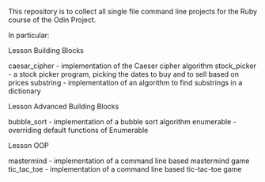 This repository is to collect all single file command line projects for the Ruby course of the Odin Project.

In particular:

Lesson Building Blocks

caesar_cipher - implementation of the Caeser cipher algorithm
stock_picker - a stock picker program, picking the dates to buy and to sell based on prices
substring - implementation of an algorithm to find substrings in a dictionary

Lesson Advanced Building Blocks

bubble_sort - implementation of a bubble sort algorithm
enumerable - overriding default functions of Enumerable

Lesson OOP

mastermind - implementation of a command line based mastermind game
tic_tac_toe - implementation of a command line based tic-tac-toe game

